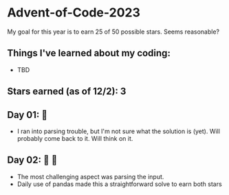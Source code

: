 # Advent-of-Code-2023

My goal for this year is to earn 25 of 50 possible stars. Seems reasonable? 

## Things I've learned about my coding:
* TBD

## Stars earned (as of 12/2): 3

## Day 01: :star2: 

* I ran into parsing trouble, but I'm not sure what the solution is (yet). Will probably come back to it. Will think on it.

## Day 02: :star2: :star2:

* The most challenging aspect was parsing the input.
* Daily use of pandas made this a straightforward solve to earn both stars

